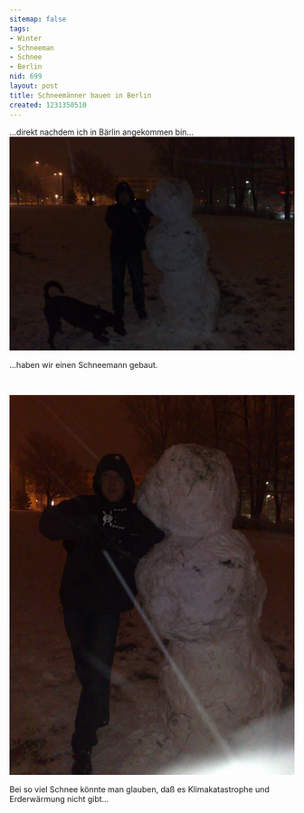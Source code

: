 ```yaml
---
sitemap: false
tags:
- Winter
- Schneeman
- Schnee
- Berlin
nid: 699
layout: post
title: Schneemänner bauen in Berlin
created: 1231350510
---
```

<p>...direkt nachdem ich in B&auml;rlin angekommen bin...<br />
<img alt="Schneemann Berlin, Gomez und ich" src="/assets/imgs/schneemann-berlin-und-gomez.jpg" /></p>
<p>...haben wir einen Schneemann gebaut.</p>
<!--break-->
<p>&nbsp;</p>
<p><img src="/assets/imgs/schneemann-berlin.jpg" alt="Schneemann Berlin 2009" /></p>
<p>Bei so viel Schnee k&ouml;nnte man glauben, da&szlig; es Klimakatastrophe und Erderw&auml;rmung nicht gibt...</p>
